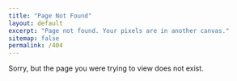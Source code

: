 ```yaml
---
title: "Page Not Found"
layout: default
excerpt: "Page not found. Your pixels are in another canvas."
sitemap: false
permalink: /404
---
```


Sorry,  but the page you were trying to view does not exist.

